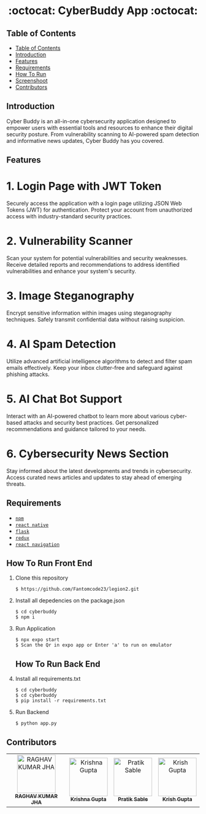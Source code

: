 <h1 align="center">:octocat: CyberBuddy App :octocat:</h1>

## Table of Contents

- [Table of Contents](#table-of-contents)
- [Introduction](#introduction)
- [Features](#features)
- [Requirements](#requirements)
- [How To Run](#how-to-run)
- [Screenshoot](#screenshoot)
- [Contributors](#contributors)

## Introduction
Cyber Buddy is an all-in-one cybersecurity application designed to empower users with essential tools and resources to enhance their digital security posture. From vulnerability scanning to AI-powered spam detection and informative news updates, Cyber Buddy has you covered.


## Features
# 1. Login Page with JWT Token
Securely access the application with a login page utilizing JSON Web Tokens (JWT) for authentication.
Protect your account from unauthorized access with industry-standard security practices.
# 2. Vulnerability Scanner
Scan your system for potential vulnerabilities and security weaknesses.
Receive detailed reports and recommendations to address identified vulnerabilities and enhance your system's security.
# 3. Image Steganography
Encrypt sensitive information within images using steganography techniques.
Safely transmit confidential data without raising suspicion.
# 4. AI Spam Detection
Utilize advanced artificial intelligence algorithms to detect and filter spam emails effectively.
Keep your inbox clutter-free and safeguard against phishing attacks.
# 5. AI Chat Bot Support
Interact with an AI-powered chatbot to learn more about various cyber-based attacks and security best practices.
Get personalized recommendations and guidance tailored to your needs.
# 6. Cybersecurity News Section
Stay informed about the latest developments and trends in cybersecurity.
Access curated news articles and updates to stay ahead of emerging threats.


## Requirements
* [`npm`](https://www.npmjs.com/get-npm)
* [`react native`](https://facebook.github.io/react-native)
* [`flask`](https://flask.palletsprojects.com/en/3.0.x/)
* [`redux`](https://redux.js.org/)
* [`react navigation`](https://reactnavigation.org/)
  

   
## How To Run Front End

1. Clone this repository
   ```
   $ https://github.com/Fantomcode23/legion2.git
   ```
2. Install all depedencies on the package.json
   ```
   $ cd cyberbuddy
   $ npm i
   ```
3. Run Application
   ```
   $ npx expo start 
   $ Scan the Qr in expo app or Enter 'a' to run on emulator 
   ```


   ## How To Run Back End

1. Install all requirements.txt
   ```
   $ cd cyberbuddy
   $ cd cyberbuddy
   $ pip install -r requirements.txt
   ```
3. Run Backend
   ```
   $ python app.py
   ```

      

</div>


## Contributors
<center>
  <table>
    <tr>
      <td align="center">
        <a href="https://github.com/Kr1sh-gupta">
          <img width="100" src="https://avatars.githubusercontent.com/u/104291406?s=96&v=4" alt="RAGHAV KUMAR JHA"><br/>
          <sub><b>RAGHAV KUMAR JHA</b></sub>
        </a>
      </td>
      <td align="center">
        <a href="https://github.com/krishna1804g">
          <img width="100" src="https://avatars.githubusercontent.com/u/110286705?v=4" alt="Krishna Gupta"><br/>
          <sub><b>Krishna Gupta</b></sub>
        </a>
      </td>
       <td align="center">
        <a href="https://github.com/Pratiksable">
          <img width="100" src="https://avatars.githubusercontent.com/u/88896059?v=4" alt="Pratik Sable"><br/>
          <sub><b>Pratik Sable</b></sub>
        </a>
      </td>
      <td align="center">
        <a href="https://github.com/Kr1sh-gupta">
          <img width="100" src="https://avatars.githubusercontent.com/u/73186767?v=4" alt="Krish Gupta"><br/>
          <sub><b>Krish Gupta</b></sub>
        </a>
      </td>
    </tr>
  </table>
</center>

